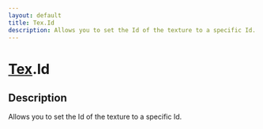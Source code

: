 ```yaml
---
layout: default
title: Tex.Id
description: Allows you to set the Id of the texture to a specific Id.
---
```

# [Tex]({{site.url}}/Pages/Reference/Tex.html).Id

## Description
Allows you to set the Id of the texture to a specific Id.

